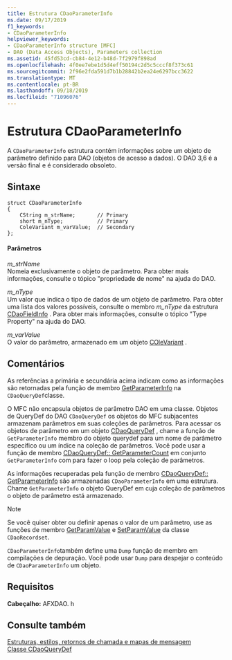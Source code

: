 ```yaml
---
title: Estrutura CDaoParameterInfo
ms.date: 09/17/2019
f1_keywords:
- CDaoParameterInfo
helpviewer_keywords:
- CDaoParameterInfo structure [MFC]
- DAO (Data Access Objects), Parameters collection
ms.assetid: 45fd53cd-cb84-4e12-b48d-7f2979f898ad
ms.openlocfilehash: 4f0ee7ebe1d5d4eff50194c2d5c5cccf8f373c61
ms.sourcegitcommit: 2f96e2fda591d7b1b28842b2ea24e6297bcc3622
ms.translationtype: MT
ms.contentlocale: pt-BR
ms.lasthandoff: 09/18/2019
ms.locfileid: "71096076"
---
```

# <a name="cdaoparameterinfo-structure"></a>Estrutura CDaoParameterInfo

A `CDaoParameterInfo` estrutura contém informações sobre um objeto de parâmetro definido para DAO (objetos de acesso a dados).
O DAO 3,6 é a versão final e é considerado obsoleto.


## <a name="syntax"></a>Sintaxe

```
struct CDaoParameterInfo
{
    CString m_strName;       // Primary
    short m_nType;           // Primary
    ColeVariant m_varValue;  // Secondary
};
```

#### <a name="parameters"></a>Parâmetros

*m_strName*<br/>
Nomeia exclusivamente o objeto de parâmetro. Para obter mais informações, consulte o tópico "propriedade de nome" na ajuda do DAO.

*m_nType*<br/>
Um valor que indica o tipo de dados de um objeto de parâmetro. Para obter uma lista dos valores possíveis, consulte o membro *m_nType* da estrutura [CDaoFieldInfo](../../mfc/reference/cdaofieldinfo-structure.md) . Para obter mais informações, consulte o tópico "Type Property" na ajuda do DAO.

*m_varValue*<br/>
O valor do parâmetro, armazenado em um objeto [COleVariant](../../mfc/reference/colevariant-class.md) .

## <a name="remarks"></a>Comentários

As referências a primária e secundária acima indicam como as informações são retornadas pela função de membro [GetParameterInfo](../../mfc/reference/cdaoquerydef-class.md#getparameterinfo) na `CDaoQueryDef`classe.

O MFC não encapsula objetos de parâmetro DAO em uma classe. Objetos de QueryDef do DAO `CDaoQueryDef` os objetos do MFC subjacentes armazenam parâmetros em suas coleções de parâmetros. Para acessar os objetos de parâmetro em um objeto [CDaoQueryDef](../../mfc/reference/cdaoquerydef-class.md) , chame a função de `GetParameterInfo` membro do objeto querydef para um nome de parâmetro específico ou um índice na coleção de parâmetros. Você pode usar a função de membro [CDaoQueryDef:: GetParameterCount](../../mfc/reference/cdaoquerydef-class.md#getparametercount) em conjunto `GetParameterInfo` com para fazer o loop pela coleção de parâmetros.

As informações recuperadas pela função de membro [CDaoQueryDef:: GetParameterInfo](../../mfc/reference/cdaoquerydef-class.md#getparameterinfo) são armazenadas `CDaoParameterInfo` em uma estrutura. Chame `GetParameterInfo` o objeto QueryDef em cuja coleção de parâmetros o objeto de parâmetro está armazenado.

> [!NOTE]
>  Se você quiser obter ou definir apenas o valor de um parâmetro, use as funções de membro [GetParamValue](../../mfc/reference/cdaorecordset-class.md#getparamvalue) e [SetParamValue](../../mfc/reference/cdaorecordset-class.md#setparamvalue) da classe `CDaoRecordset`.

`CDaoParameterInfo`também define uma `Dump` função de membro em compilações de depuração. Você pode usar `Dump` para despejar o conteúdo de `CDaoParameterInfo` um objeto.

## <a name="requirements"></a>Requisitos

**Cabeçalho:** AFXDAO. h

## <a name="see-also"></a>Consulte também

[Estruturas, estilos, retornos de chamada e mapas de mensagem](../../mfc/reference/structures-styles-callbacks-and-message-maps.md)<br/>
[Classe CDaoQueryDef](../../mfc/reference/cdaoquerydef-class.md)
